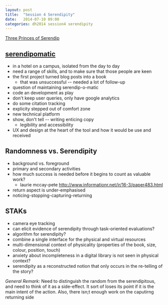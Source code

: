 ```yaml
---
layout: post
title:  "Session 4 Serendipity"
date:   2014-07-10 09:00
categories: dh2014 session4 serendipity
---
```


[Three Princes of Serendip](http://en.wikipedia.org/wiki/The_Three_Princes_of_Serendip)

## [serendipomatic](http://serendipomatic.org/)

* in a hotel on a campus, isolated from the day to day
* need a range of skills, and to make sure that those people are keen
* the first project turned blog posts into a book
    * that was unsuccessful -- needed a lot of follow-up
* question of maintaining serendip-o-matic
* code an development as play
* don't keep user queries, only have google analytics
* do some citation tracking
* explicity stepped out of comfort zone
* new technical platform
* show, don't tell -- writing enticing copy
    * legibility and accessibility
* UX and design at the heart of the tool and how it would be use and received

## Randomness vs. Serendipity
* background vs. foreground 
* primary and secondary activities
* how much success is needed before it begins to count as valuable work?
    * laurie mccay-pete http://www.informationr.net/ir/16-3/paper483.html
* return aspect is under-emphasised
* noticing-stopping-capturing-returning

## STAKs
* camera eye tracking
* can elicit evidence of serendipity through task-oriented evaluations?
* algorithm for serendipity?
* combine a single interface for the physical and virtual resources
* multi-dimensional context of physicality (properties of the book, size, colour, position, touch)
* anxiety about incompleteness in a digital library is not seen in physical context?
* serendipity as a reconstructed notion that only occurs in the re-telling of the story?

*General Remark:* Need to distinguish the random from the serendipitous, and need to think of it as a side-effect. It sort of loses its point if it is the main intent of the action. Also, there isn;t enough work on the caputirng returning side
